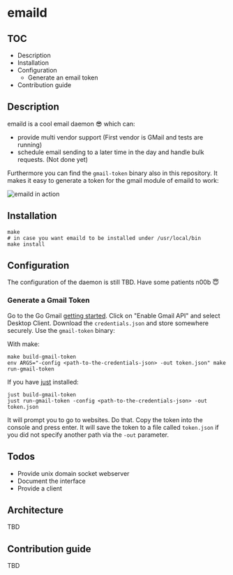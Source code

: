 # emaild

## TOC

* Description
* Installation
* Configuration
    * Generate an email token
* Contribution guide

## Description

emaild is a cool email daemon 😎 which can:

- provide multi vendor support (First vendor is GMail and tests are running)
- schedule email sending to a later time in the day and handle bulk requests. (Not done yet)

Furthermore you can find the `gmail-token` binary also in this repository.
It makes it easy to generate a token for the gmail module of emaild to work:

![emaild in action](https://asciinema.org/a/WEMHnuuj7yXHf7pHEsNOt8gEB)

## Installation

```
make
# in case you want emaild to be installed under /usr/local/bin
make install
```

## Configuration

The configuration of the daemon is still TBD. Have some patients n00b 😇

### Generate a Gmail Token

Go to the Go Gmail [getting started](https://developers.google.com/gmail/api/quickstart/go).
Click on "Enable Gmail API" and select Desktop Client.
Download the `credentials.json` and store somewhere securely.
Use the `gmail-token` binary:

With make:
```
make build-gmail-token
env ARGS="-config <path-to-the-credentials-json> -out token.json" make run-gmail-token 
```

If you have [just](https://github.com/casey/just) installed:
```
just build-gmail-token
just run-gmail-token -config <path-to-the-credentials-json> -out token.json
```

It will prompt you to go to websites. Do that. Copy the token into the console and press enter.
It will save the token to a file called `token.json` if you did not specify another path via the `-out` parameter.


## Todos

- Provide unix domain socket webserver
- Document the interface
- Provide a client


## Architecture

TBD

## Contribution guide

TBD

